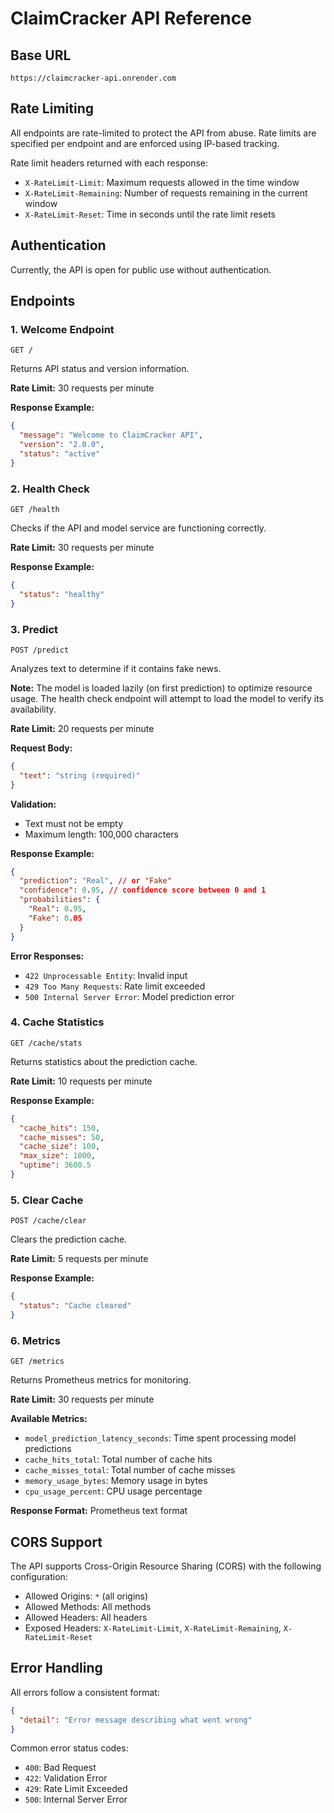 # ClaimCracker API Reference

## Base URL

```
https://claimcracker-api.onrender.com
```

## Rate Limiting

All endpoints are rate-limited to protect the API from abuse. Rate limits are specified per endpoint and are enforced using IP-based tracking.

Rate limit headers returned with each response:

- `X-RateLimit-Limit`: Maximum requests allowed in the time window
- `X-RateLimit-Remaining`: Number of requests remaining in the current window
- `X-RateLimit-Reset`: Time in seconds until the rate limit resets

## Authentication

Currently, the API is open for public use without authentication.

## Endpoints

### 1. Welcome Endpoint

```http
GET /
```

Returns API status and version information.

**Rate Limit:** 30 requests per minute

**Response Example:**

```json
{
  "message": "Welcome to ClaimCracker API",
  "version": "2.0.0",
  "status": "active"
}
```

### 2. Health Check

```http
GET /health
```

Checks if the API and model service are functioning correctly.

**Rate Limit:** 30 requests per minute

**Response Example:**

```json
{
  "status": "healthy"
}
```

### 3. Predict

```http
POST /predict
```

Analyzes text to determine if it contains fake news.

**Note:** The model is loaded lazily (on first prediction) to optimize resource usage. The health check endpoint will attempt to load the model to verify its availability.

**Rate Limit:** 20 requests per minute

**Request Body:**

```json
{
  "text": "string (required)"
}
```

**Validation:**

- Text must not be empty
- Maximum length: 100,000 characters

**Response Example:**

```json
{
  "prediction": "Real", // or "Fake"
  "confidence": 0.95, // confidence score between 0 and 1
  "probabilities": {
    "Real": 0.95,
    "Fake": 0.05
  }
}
```

**Error Responses:**

- `422 Unprocessable Entity`: Invalid input
- `429 Too Many Requests`: Rate limit exceeded
- `500 Internal Server Error`: Model prediction error

### 4. Cache Statistics

```http
GET /cache/stats
```

Returns statistics about the prediction cache.

**Rate Limit:** 10 requests per minute

**Response Example:**

```json
{
  "cache_hits": 150,
  "cache_misses": 50,
  "cache_size": 100,
  "max_size": 1000,
  "uptime": 3600.5
}
```

### 5. Clear Cache

```http
POST /cache/clear
```

Clears the prediction cache.

**Rate Limit:** 5 requests per minute

**Response Example:**

```json
{
  "status": "Cache cleared"
}
```

### 6. Metrics

```http
GET /metrics
```

Returns Prometheus metrics for monitoring.

**Rate Limit:** 30 requests per minute

**Available Metrics:**

- `model_prediction_latency_seconds`: Time spent processing model predictions
- `cache_hits_total`: Total number of cache hits
- `cache_misses_total`: Total number of cache misses
- `memory_usage_bytes`: Memory usage in bytes
- `cpu_usage_percent`: CPU usage percentage

**Response Format:** Prometheus text format

## CORS Support

The API supports Cross-Origin Resource Sharing (CORS) with the following configuration:

- Allowed Origins: `*` (all origins)
- Allowed Methods: All methods
- Allowed Headers: All headers
- Exposed Headers: `X-RateLimit-Limit`, `X-RateLimit-Remaining`, `X-RateLimit-Reset`

## Error Handling

All errors follow a consistent format:

```json
{
  "detail": "Error message describing what went wrong"
}
```

Common error status codes:

- `400`: Bad Request
- `422`: Validation Error
- `429`: Rate Limit Exceeded
- `500`: Internal Server Error
